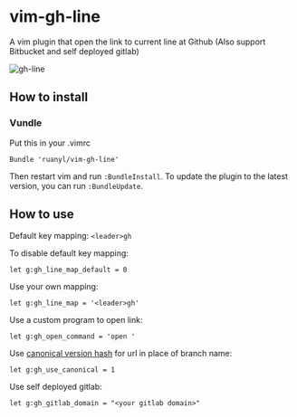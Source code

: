vim-gh-line
=============

A vim plugin that open the link to current line at Github (Also support Bitbucket and self deployed gitlab)

![gh-line](https://cloud.githubusercontent.com/assets/486382/10865375/142cd426-8012-11e5-92f8-44357b7acf9c.gif)

How to install
-----------------------
### Vundle
Put this in your .vimrc

```vim
Bundle 'ruanyl/vim-gh-line'
```

Then restart vim and run `:BundleInstall`.
To update the plugin to the latest version, you can run `:BundleUpdate`.

How to use
----------

Default key mapping: `<leader>gh`

To disable default key mapping:

```
let g:gh_line_map_default = 0
```

Use your own mapping:

```
let g:gh_line_map = '<leader>gh'
```

Use a custom program to open link:
```
let g:gh_open_command = 'open '
```

Use [canonical version hash](https://help.github.com/articles/getting-permanent-links-to-files/) for url in place of branch name:
```
let g:gh_use_canonical = 1
```

Use self deployed gitlab:
```
let g:gh_gitlab_domain = "<your gitlab domain>"
```
